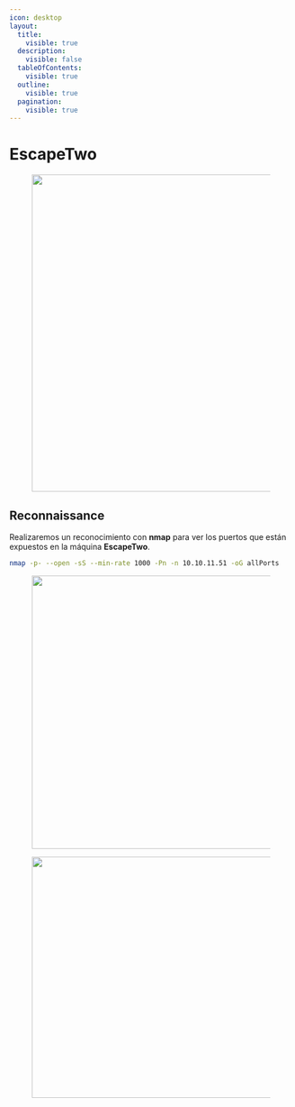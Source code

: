 ```yaml
---
icon: desktop
layout:
  title:
    visible: true
  description:
    visible: false
  tableOfContents:
    visible: true
  outline:
    visible: true
  pagination:
    visible: true
---
```


# EscapeTwo

<figure><img src="../../../../../.gitbook/assets/EscapeTwo.png" alt="" width="563"><figcaption></figcaption></figure>

## Reconnaissance

Realizaremos un reconocimiento con **nmap** para ver los puertos que están expuestos en la máquina **EscapeTwo**.

```bash
nmap -p- --open -sS --min-rate 1000 -Pn -n 10.10.11.51 -oG allPorts
```

<figure><img src="../../../../../.gitbook/assets/3459_vmware_wiOmYgjXg7.png" alt="" width="485"><figcaption></figcaption></figure>

<figure><img src="../../../../../.gitbook/assets/confidential-rubber-stamp-free-png.png" alt="" width="428"><figcaption></figcaption></figure>
